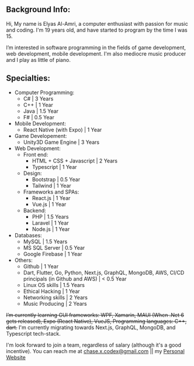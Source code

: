 ## Background Info:

Hi, My name is Elyas Al-Amri, a computer enthusiast with passion for music and coding. I'm 19 years old, and have started to program by the time I was 15.

I’m interested in software programming in the fields of game development, web development, mobile development. I'm also mediocre music producer and I play as little of piano.

## Specialties:
- Computer Programming:
  - C# | 3 Years
  - C++ | 1 Year
  - Java | 1.5 Year
  - F# | 0.5 Year
- Mobile Development:
  - React Native (with Expo) | 1 Year
- Game Developement:
  - Unity3D Game Engine | 3 Years
- Web Development:
  - Front end:
    - HTML + CSS + Javascript | 2 Years
    - Typescript | 1 Year
  - Design:
    - Bootstrap | 0.5 Year
    - Tailwind | 1 Year
  - Frameworks and SPAs:
    - React.js | 1 Year
    - Vue.js | 1 Year
  - Backend:
    - PHP | 1.5 Years
    - Laravel | 1 Year
    - Node.js | 1 Year
- Databases:
  - MySQL | 1.5 Years
  - MS SQL Server | 0.5 Year
  - Google Firebase | 1 Year
- Others:
  - Github | 1 Year
  - Dart, Flutter, Go, Python, Next.js, GraphQL, MongoDB, AWS, CI/CD principals (in Github and AWS) | < 0.5 Year
  - Linux OS skills | 1.5 Years
  - Ethical Hacking | 1 Year
  - Networking skills | 2 Years
  - Music Producing | 2 Years

~~I’m currently learning GUI frameworks: WPF, Xamarin, MAUI (When .Net 6 gets released), Expo (React Native), VueJS, Programming languages: C++, dart.~~
I'm currently migrating towards Next.js, GraphQL, MongoDB, and Typescript tech-stack.

I'm look forward to join a team, regardless of salary (although it's a good incentive).
You can reach me at chase.x.codex@gmail.com || my [Personal Website](https://intex.ga)
